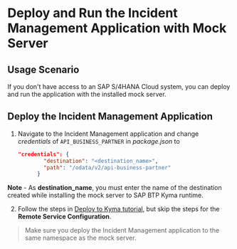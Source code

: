 # Deploy and Run the Incident Management Application with Mock Server

## Usage Scenario

If you don't have access to an SAP S/4HANA Cloud system, you can deploy and run the application with the installed mock server.

## Deploy the Incident Management Application

1. Navigate to the Incident Management application and change *credentials* of `API_BUSINESS_PARTNER` in *package.json* to 
    ```json
    "credentials": {
            "destination": "<destination_name>",
            "path": "/odata/v2/api-business-partner"
          }
    ```
**Note** - As **destination_name**, you must enter the name of the destination created while installing the mock server to SAP BTP Kyma runtime.

2. Follow the steps in [Deploy to Kyma tutorial](./deploy-to-kyma.md), but skip the steps for the **Remote Service Configuration**.
>Make sure you deploy the Incident Management application to the same namespace as the mock server.
